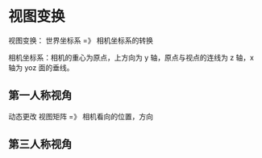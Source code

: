 # 视图变换

视图变换： 世界坐标系 =》 相机坐标系的转换

相机坐标系：相机的重心为原点，上方向为 y 轴，原点与视点的连线为 z 轴，x 轴为 yoz 面的垂线。

## 第一人称视角

动态更改 视图矩阵 =》 相机看向的位置，方向

## 第三人称视角
